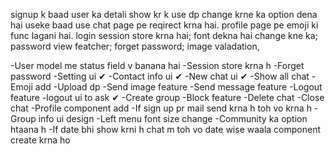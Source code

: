 signup k baad user ka detali show kr k use dp change krne ka option dena hai useke baad use chat page pe reqirect krna hai.
profile page pe emoji ki func lagani hai.
login session store krna hai;
font dekna hai change kne ka;
password view featcher;
forget password;
image valadation,

-User model me status field v banana hai
-Session store krna h 
-Forget password 
-Setting ui ✔
-Contact info ui ✔
-New chat ui ✔
-Show all chat
-Emoji add
-Upload dp
-Send image feature
-Send message feature
-Logout feature
-logout ui to ask ✔
-Create group
-Block feature
-Delete chat
-Close chat
-Profile component add
-If sign up pr mail send krna h toh vo krna h
-Group info ui design
-Left menu font size change
-Community ka option htaana h
-If date bhi show krni h chat m toh vo date wise waala component create krna ho